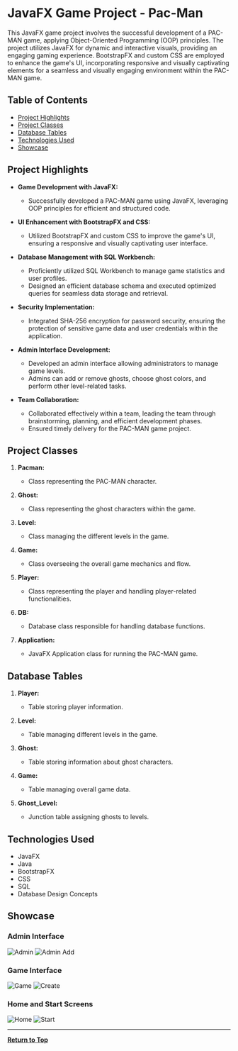 # JavaFX Game Project - Pac-Man

This JavaFX game project involves the successful development of a PAC-MAN game, applying Object-Oriented Programming (OOP) principles. The project utilizes JavaFX for dynamic and interactive visuals, providing an engaging gaming experience. BootstrapFX and custom CSS are employed to enhance the game's UI, incorporating responsive and visually captivating elements for a seamless and visually engaging environment within the PAC-MAN game.

## Table of Contents

- [Project Highlights](#project-highlights)
- [Project Classes](#project-classes)
- [Database Tables](#database-tables)
- [Technologies Used](#technologies-used)
- [Showcase](#showcase)

## Project Highlights

- **Game Development with JavaFX:**
  - Successfully developed a PAC-MAN game using JavaFX, leveraging OOP principles for efficient and structured code.

- **UI Enhancement with BootstrapFX and CSS:**
  - Utilized BootstrapFX and custom CSS to improve the game's UI, ensuring a responsive and visually captivating user interface.

- **Database Management with SQL Workbench:**
  - Proficiently utilized SQL Workbench to manage game statistics and user profiles.
  - Designed an efficient database schema and executed optimized queries for seamless data storage and retrieval.

- **Security Implementation:**
  - Integrated SHA-256 encryption for password security, ensuring the protection of sensitive game data and user credentials within the application.

- **Admin Interface Development:**
  - Developed an admin interface allowing administrators to manage game levels.
  - Admins can add or remove ghosts, choose ghost colors, and perform other level-related tasks.

- **Team Collaboration:**
  - Collaborated effectively within a team, leading the team through brainstorming, planning, and efficient development phases.
  - Ensured timely delivery for the PAC-MAN game project.

## Project Classes

1. **Pacman:**
   - Class representing the PAC-MAN character.

2. **Ghost:**
   - Class representing the ghost characters within the game.

3. **Level:**
   - Class managing the different levels in the game.

4. **Game:**
   - Class overseeing the overall game mechanics and flow.

5. **Player:**
   - Class representing the player and handling player-related functionalities.

6. **DB:**
   - Database class responsible for handling database functions.

7. **Application:**
   - JavaFX Application class for running the PAC-MAN game.

## Database Tables

1. **Player:**
   - Table storing player information.

2. **Level:**
   - Table managing different levels in the game.

3. **Ghost:**
   - Table storing information about ghost characters.

4. **Game:**
   - Table managing overall game data.

5. **Ghost_Level:**
   - Junction table assigning ghosts to levels.

## Technologies Used

- JavaFX
- Java
- BootstrapFX
- CSS
- SQL
- Database Design Concepts

## Showcase

### Admin Interface
![Admin](screenshots/Admin.png)
![Admin Add](screenshots/Admin_add.png)

### Game Interface
![Game](screenshots/Game.png)
![Create](screenshots/Create.png)

### Home and Start Screens
![Home](screenshots/Home.png)
![Start](screenshots/Start.png)

---

[**Return to Top**](#table-of-contents)
